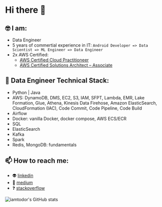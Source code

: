 # Hi there 👋

## 🤓 I am:
* Data Engineer
* 5 years of commertial experience in IT: `Android Developer => Data Scientist => ML Engineer => Data Engineer`
* 2x AWS Certified:
  * [AWS Certified Cloud Practitioneer](https://www.credly.com/badges/4a6e053d-ce11-4e36-9c42-689feb584ded/public_url)
  * [AWS Certified Solutions Architect – Associate](https://www.credly.com/badges/741400de-d94d-4c49-baee-7c32df7ce755/public_url)

## 🔧 Data Engineer Technical Stack:
* Python | Java
* AWS: DynamoDB, DMS, EC2, S3, IAM, SFPT, Lambda, EMR, Lake Formation, Glue, Athena, Kinesis Data Firehose, Amazon ElasticSearch, CloudFormation (IAC), Code Commit, Code Pipeline, Code Build
* Airflow
* Docker: vanilla Docker, docker compose, AWS ECS/ECR
* SQL
* ElasticSearch
* Kafka
* Spark
* Redis, MongoDB: fundamentals

## 📫 How to reach me:
* 👽 [linkedin](https://www.linkedin.com/in/iamtodor/)
* 📒 [medium](https://iamtodor.medium.com/)
* ❓ [stackoverflow](https://stackoverflow.com/users/5151861/iamtodor)

![iamtodor's GitHub stats](https://github-readme-stats.vercel.app/api?username=iamtodor&show_icons=true&count_private=true)




<!--
**iamtodor/iamtodor** is a ✨ _special_ ✨ repository because its `README.md` (this file) appears on your GitHub profile.

Here are some ideas to get you started:

- 🔭 I’m currently working on ...
- 🌱 I’m currently learning ...
- 👯 I’m looking to collaborate on ...
- 🤔 I’m looking for help with ...
- 💬 Ask me about ...
- 📫 How to reach me: ...
- 😄 Pronouns: ...
- ⚡ Fun fact: ...
-->

